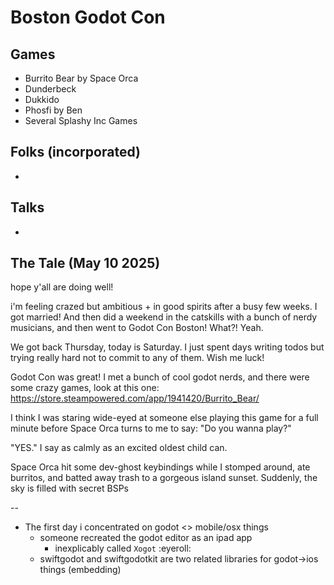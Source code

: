 # Boston Godot Con

## Games

- Burrito Bear by Space Orca
- Dunderbeck
- Dukkido
- Phosfi by Ben
- Several Splashy Inc Games

## Folks (incorporated)

-

## Talks

-

## The Tale (May 10 2025)

hope y'all are doing well!

i'm feeling crazed but ambitious + in good spirits after a busy few weeks. I got
married! And then did a weekend in the catskills with a bunch of nerdy
musicians, and then went to Godot Con Boston! What?! Yeah.

We got back Thursday, today is Saturday. I just spent days writing todos but
trying really hard not to commit to any of them. Wish me luck!

Godot Con was great! I met a bunch of cool godot nerds, and there were some
crazy games, look at this one:
https://store.steampowered.com/app/1941420/Burrito_Bear/

I think I was staring wide-eyed at someone else playing this game for a full
minute before Space Orca turns to me to say: "Do you wanna play?"

"YES." I say as calmly as an excited oldest child can.

Space Orca hit some dev-ghost keybindings while I stomped around, ate burritos,
and batted away trash to a gorgeous island sunset. Suddenly, the sky is filled
with secret BSPs

--

- The first day i concentrated on godot <> mobile/osx things
  - someone recreated the godot editor as an ipad app
    - inexplicably called `Xogot` :eyeroll:
  - swiftgodot and swiftgodotkit are two related libraries for godot->ios things (embedding)
